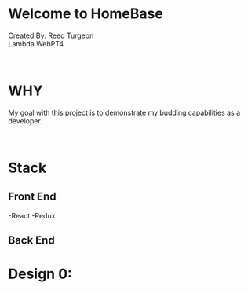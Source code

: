# Welcome to HomeBase
Created By: Reed Turgeon <br>
Lambda WebPT4

<br>

# WHY
My goal with this project is to demonstrate my budding capabilities as a developer. 

<br>

# Stack

## Front End
-React
-Redux

## Back End


# Design 0:






